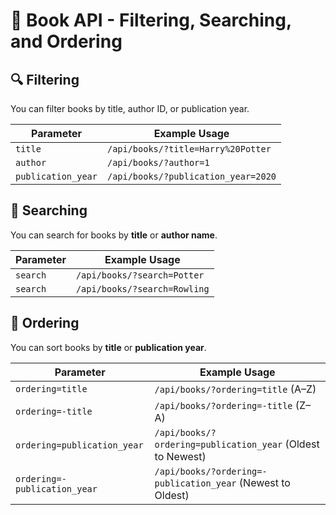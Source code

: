 # 📖 Book API - Filtering, Searching, and Ordering

## 🔍 Filtering
You can filter books by title, author ID, or publication year.

| Parameter          | Example Usage |
|-------------------|--------------|
| `title`          | `/api/books/?title=Harry%20Potter` |
| `author`         | `/api/books/?author=1` |
| `publication_year` | `/api/books/?publication_year=2020` |

## 🔎 Searching
You can search for books by **title** or **author name**.

| Parameter  | Example Usage |
|-----------|--------------|
| `search`  | `/api/books/?search=Potter` |
| `search`  | `/api/books/?search=Rowling` |

## 📌 Ordering
You can sort books by **title** or **publication year**.

| Parameter  | Example Usage |
|-----------|--------------|
| `ordering=title` | `/api/books/?ordering=title` (A–Z) |
| `ordering=-title` | `/api/books/?ordering=-title` (Z–A) |
| `ordering=publication_year` | `/api/books/?ordering=publication_year` (Oldest to Newest) |
| `ordering=-publication_year` | `/api/books/?ordering=-publication_year` (Newest to Oldest) |



